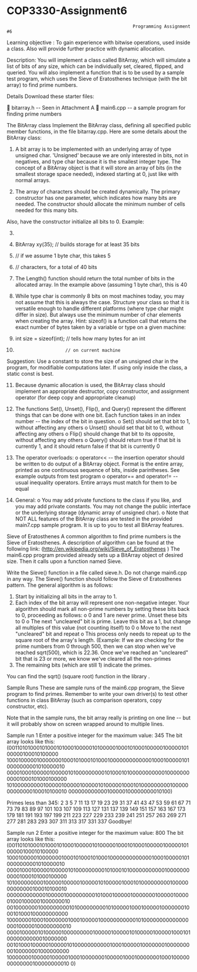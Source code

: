 COP3330-Assignment6
===================

                                                    Programming Assignment #6

Learning objective : To gain experience with bitwise operations, used inside a class. Also will provide further practice 
with dynamic allocation.

Description:
You will implement a class called BitArray, which will simulate a list of bits of any size, which can be individually set, 
cleared, flipped, and queried. You will also implement a function that is to be used by a sample test program, which uses 
the Sieve of Eratosthenes technique (with the bit array) to find prime numbers.

Details
Download these starter files:

 bitarray.h -- Seen in Attachment A
 main6.cpp -- a sample program for finding prime numbers

The BitArray class
Implement the BitArray class, defining all specified public member functions, in the file bitarray.cpp. Here are some 
details about the BitArray class:

1. A bit array is to be implemented with an underlying array of type unsigned char. 'Unsigned' because we are only 
interested in bits, not in negatives, and type char because it is the smallest integer type. The concept of a BitArray 
object is that it will store an array of bits (in the smallest storage space needed), indexed starting at 0, just like 
with normal arrays.

2. The array of characters should be created dynamically. The primary constructor has one parameter, which indicates how 
many bits are needed. The constructor should allocate the minimum number of cells needed for this many bits.

Also, have the constructor initialize all bits to 0. Example:

3.
4. BitArray xy(35); // builds storage for at least 35 bits
5. // if we assume 1 byte char, this takes 5
6. // characters, for a total of 40 bits

7. The Length() function should return the total number of bits in the allocated array. In the example above (assuming 1 
byte char), this is 40

8. While type char is commonly 8 bits on most machines today, you may not assume that this is always the case. Structure 
your class so that it is versatile enough to handle different platforms (where type char might differ in size). But 
always use the minimum number of char elements when creating the array. Hint: sizeof() is a function call that returns 
the exact number of bytes taken by a variable or type on a given machine:

9. int size = sizeof(int); // tells how many bytes for an int
10.                        // on current machine

Suggestion: Use a constant to store the size of an unsigned char in the program, for modifiable computations
later. If using only inside the class, a static const is best.

11. Because dynamic allocation is used, the BitArray class should implement an appropriate destructor, copy
constructor, and assignment operator (for deep copy and appropriate cleanup)

12. The functions Set(), Unset(), Flip(), and Query() represent the different things that can be done
with one bit. Each function takes in an index number -- the index of the bit in question.
   o Set() should set that bit to 1, without affecting any others
   o Unset() should set that bit to 0, without affecting any others
   o Flip() should change that bit to its opposite, without affecting any others
   o Query() should return true if that bit is currently 1, and it should return false if that bit is currently 0
   
13. The operator overloads:
   o operator<< -- the insertion operator should be written to do output of a BitArray object. Format is the
     entire array, printed as one continuous sequence of bits, inside parintheses. See example outputs from test program
   o operator== and operator!= -- usual inequality operators. Entire arrays must match for them to be equal
   
14. General:
   o You may add private functions to the class if you like, and you may add private constants. You may not change the 
     public interface or the underlying storage (dynamic array of unsigned char).
   o Note that NOT ALL features of the BitArray class are tested in the provided main7.cpp sample program. It is up to 
     you to test all BitArray features.
     
Sieve of Eratosthenes
A common algorithm to find prime numbers is the Sieve of Eratosthenes. A description of algorithm can be found at the
following link: (http://en.wikipedia.org/wiki/Sieve_of_Eratosthenes ) The main6.cpp program provided already sets
up a BitArray object of desired size. Then it calls upon a function named Sieve.

Write the Sieve() function in a file called sieve.h. Do not change main6.cpp in any way. The Sieve()
function should follow the Sieve of Eratosthenes pattern. The general algorithm is as follows:

1. Start by initializing all bits in the array to 1.
2. Each index of the bit array will represent one non-negative integer. Your algorithm should mark all non-prime numbers 
   by setting these bits back to 0, proceeding as follows:
    o 0 and 1 are never prime. Unset these bits to 0
    o The next "uncleared" bit is prime. Leave this bit as a 1, but change all multiples of this value (not counting 
      itself) to 0
    o Move to the next "uncleared" bit and repeat
    o This process only needs to repeat up to the square root of the array's length. (Example: If we are checking for 
      the prime numbers from 0 through 500, then we can stop when we've reached sqrt(500), which is 22.36. Once we've 
      reached an "uncleared" bit that is 23 or more, we know we've cleared all the non-primes
3. The remaining bits (which are still 1) indicate the primes.

You can find the sqrt() (square root) function in the library <cmath>.

Sample Runs
These are sample runs of the main6.cpp program, the Sieve program to find primes. Remember to write your own driver(s) 
to test other functions in class BitArray (such as comparison operators, copy constructor, etc).

Note that in the sample runs, the bit array really is printing on one line -- but it will probably show on screen wrapped 
around to multiple lines.

Sample run 1
Enter a positive integer for the maximum value: 345
The bit array looks like this:
(0011010100010100010100010000010100000100010100010000010000010100000100010100000
10001000001000000010001010001010001000000000000010001000001010000000001010000010
00001000100000100000101000000000101000101000000000001000000000001000101000100000
10100000000010000010000010000010100000100010100000000010000000000000100010100010
000000000000100000100000000010100)

Primes less than 345:
2   3   5   7   11  13  17  19
23  29  31  37  41  43  47  53
59  61  67  71  73  79  83  89
97  101 103 107 109 113 127 131
137 139 149 151 157 163 167 173
179 181 191 193 197 199 211 223
227 229 233 239 241 251 257 263
269 271 277 281 283 293 307 311
313 317 331 337
Goodbye!

Sample run 2
Enter a positive integer for the maximum value: 800
The bit array looks like this:
(0011010100010100010100010000010100000100010100010000010000010100000100010100000
10001000001000000010001010001010001000000000000010001000001010000000001010000010
00001000100000100000101000000000101000101000000000001000000000001000101000100000
10100000000010000010000010000010100000100010100000000010000000000000100010100010
00000000000010000010000000001010001000001000000010000010000010001000001000000010
00100000001000000000101000000000101000001000100000100000001000101000100000000000
10000000100010000000100010000010000000000010100000000000000000100000100000000010
00001000001010000010000000001000001000001010000010000010001010000000000010000000
00101000100000100000101000000000001000100000100000001000000000100000001000000000
10000000100000100000100010000000100000100010000000100010000000000000100000000010
0)
